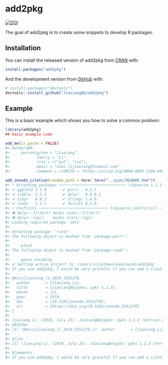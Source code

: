 
<!-- README.md is generated from README.Rmd. Please edit that file -->

# add2pkg

<!-- badges: start -->

[![DOI](https://zenodo.org/badge/198092416.svg)](https://zenodo.org/badge/latestdoi/198092416)
<!-- badges: end -->

The goal of add2pkg is to create some snippets to develop R packages.

## Installation

You can install the released version of add2pkg from
[CRAN](https://CRAN.R-project.org) with:

``` r
install.packages("add2pkg")
```

And the development version from [GitHub](https://github.com/) with:

``` r
# install.packages("devtools")
devtools::install_github("JiaxiangBU/add2pkg")
```

## Example

This is a basic example which shows you how to solve a common problem:

``` r
library(add2pkg)
## basic example code
```

``` r
add_me(is_paste = FALSE)
#> Authors@R:
#>     person(given = "Jiaxiang",
#>            family = "Li",
#>            role = c("aut", "cre"),
#>            email = "alex.lijiaxiang@foxmail.com",
#>            comment = c(ORCID = "https://orcid.org/0000-0003-3196-6492"))
```

``` r
add_zenodo_citation(readme_path = here::here("../pyks/README.Rmd"))
#> ─ Attaching packages ────────────────────────────── tidyverse 1.2.1 ─
#> ✔ ggplot2 3.1.0       ✔ purrr   0.2.5  
#> ✔ tibble  2.1.1       ✔ dplyr   0.8.0.1
#> ✔ tidyr   0.8.2       ✔ stringr 1.4.0  
#> ✔ readr   1.1.1       ✔ forcats 0.3.0
#> ─ Conflicts ─────────────────────────────── tidyverse_conflicts() ─
#> ✖ dplyr::filter() masks stats::filter()
#> ✖ dplyr::lag()    masks stats::lag()
#> Loading required package: xml2
#> 
#> Attaching package: 'rvest'
#> The following object is masked from 'package:purrr':
#> 
#>     pluck
#> The following object is masked from 'package:readr':
#> 
#>     guess_encoding
#> ✔ Setting active project to '/Users/vija/Downloads/work/add2pkg'
#> If you use add2pkg, I would be very grateful if you can add a citation in your published work. By citing add2pkg, beyond acknowledging the work, you contribute to make it more visible and guarantee its growing and sustainability. For citation, please use the BibTex or the citation content.
#> 
#> @misc{jiaxiang_li_2019_3351276,
#>   author       = {Jiaxiang Li},
#>   title        = {JiaxiangBU/pyks: pyks 1.1.3},
#>   month        = jul,
#>   year         = 2019,
#>   doi          = {10.5281/zenodo.3351276},
#>   url          = {https://doi.org/10.5281/zenodo.3351276}
#> }
#> 
#> Jiaxiang Li. (2019, July 25). JiaxiangBU/pyks: pyks 1.1.3 (Version v1.1.3). Zenodo. http://doi.org/10.5281/zenodo.3351276
#> $BibTex
#> [1] "@misc{jiaxiang_li_2019_3351276,\n  author       = {Jiaxiang Li},\n  title        = {JiaxiangBU/pyks: pyks 1.1.3},\n  month        = jul,\n  year         = 2019,\n  doi          = {10.5281/zenodo.3351276},\n  url          = {https://doi.org/10.5281/zenodo.3351276}\n}"
#> 
#> $Cite
#> [1] "Jiaxiang Li. (2019, July 25). JiaxiangBU/pyks: pyks 1.1.3 (Version v1.1.3). Zenodo. http://doi.org/10.5281/zenodo.3351276"
#> 
#> $Comments
#> If you use add2pkg, I would be very grateful if you can add a citation in your published work. By citing add2pkg, beyond acknowledging the work, you contribute to make it more visible and guarantee its growing and sustainability. For citation, please use the BibTex or the citation content.
```
